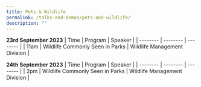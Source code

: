 ```yaml
---
title: Pets & Wildlife
permalink: /talks-and-demos/pets-and-wildlife/
description: ""
---
```


**23rd September 2023**
| Time | Program | Speaker |
| -------- | -------- | -------- |
| 11am | Wildlife Commonly Seen in Parks   |  Wildlife Management Division  |


**24th September 2023**
| Time | Program | Speaker |
| -------- | -------- | -------- |
| 2pm | Wildlife Commonly Seen in Parks   |  Wildlife Management Division  |


